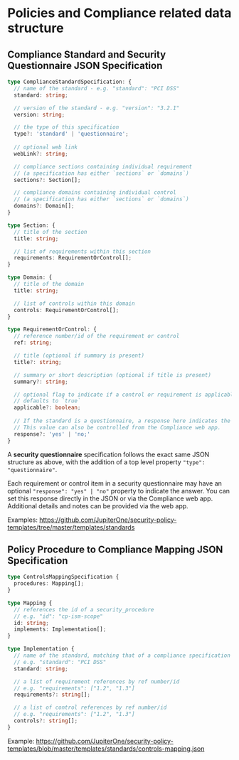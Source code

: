 # Policies and Compliance related data structure

## Compliance Standard and Security Questionnaire JSON Specification

```typescript
type ComplianceStandardSpecification: {
  // name of the standard - e.g. "standard": "PCI DSS"
  standard: string;

  // version of the standard - e.g. "version": "3.2.1"
  version: string;

  // the type of this specification
  type?: 'standard' | 'questionnaire';
 
  // optional web link
  webLink?: string;

  // compliance sections containing individual requirement
  // (a specification has either `sections` or `domains`)
  sections?: Section[];

  // compliance domains containing individual control
  // (a specification has either `sections` or `domains`)
  domains?: Domain[];
}

type Section: {
  // title of the section
  title: string;

  // list of requirements within this section
  requirements: RequirementOrControl[];
}

type Domain: {
  // title of the domain
  title: string;

  // list of controls within this domain
  controls: RequirementOrControl[];
}

type RequirementOrControl: {
  // reference number/id of the requirement or control
  ref: string;

  // title (optional if summary is present)
  title?: string;

  // summary or short description (optional if title is present)
  summary?: string;

  // optional flag to indicate if a control or requirement is applicable
  // defaults to `true`
  applicable?: boolean;
  
  // If the standard is a questionnaire, a response here indicates the answer.
  // This value can also be controlled from the Compliance web app.
  response?: 'yes' | 'no;'
}
```

A **security questionnaire** specification follows the exact same JSON structure
as above, with the addition of a top level property `"type": "questionnaire"`.

Each requirement or control item in a security questionnaire may have an
optional `"response": "yes" | "no"` property to indicate the answer. You can set
this response directly in the JSON or via the Compliance web app. Additional
details and notes can be provided via the web app.

Examples:
<https://github.com/JupiterOne/security-policy-templates/tree/master/templates/standards>

## Policy Procedure to Compliance Mapping JSON Specification

```typescript
type ControlsMappingSpecification {
  procedures: Mapping[];
}

type Mapping {
  // references the id of a security_procedure
  // e.g. "id": "cp-ism-scope"
  id: string;
  implements: Implementation[];
}

type Implementation {
  // name of the standard, matching that of a compliance specification
  // e.g. "standard": "PCI DSS"
  standard: string;

  // a list of requirement references by ref number/id
  // e.g. "requirements": ["1.2", "1.3"]
  requirements?: string[];

  // a list of control references by ref number/id
  // e.g. "requirements": ["1.2", "1.3"]
  controls?: string[];
}
```

Example:
<https://github.com/JupiterOne/security-policy-templates/blob/master/templates/standards/controls-mapping.json>
